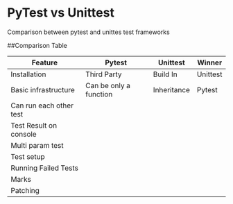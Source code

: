 # PyTest vs Unittest
Comparison between pytest and unittes test frameworks

##Comparison Table

| Feature                    | Pytest                             | Unittest                         | Winner   |
|----------------------------|------------------------------------|----------------------------------|----------|
| Installation               |Third Party                        |Build In                        |Unittest  |
| Basic infrastructure       |Can be only a function            |Inheritance      |Pytest    |
| Can run each other test    |             |                 |    |
| Test Result on console     |       |     |    |
| Multi param test           |        |   |    |
| Test setup                 |  |  |    |
| Running Failed Tests       |              |                      |    |
| Marks                      |                          |                      |    |
| Patching                      |                          |                      |    |
